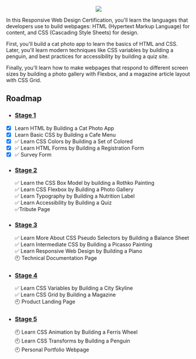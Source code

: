 <p align="center">
    <img src="https://i.postimg.cc/xdL9YnkH/image.png" />
</p>
In this Responsive Web Design Certification, you'll learn the languages that developers use to build webpages: HTML (Hypertext Markup Language) for content, and CSS (Cascading Style Sheets) for design.

First, you'll build a cat photo app to learn the basics of HTML and CSS. Later, you'll learn modern techniques like CSS variables by building a penguin, and best practices for accessibility by building a quiz site.

Finally, you'll learn how to make webpages that respond to different screen sizes by building a photo gallery with Flexbox, and a magazine article layout with CSS Grid.

## Roadmap

- ### [Stage 1](https://github.com/Kroixyz/freecodecamp-courses/tree/master/responsive-web-design/stage-1)
- [x] Learn HTML by Building a Cat Photo App <br>
- [x] Learn Basic CSS by Building a Cafe Menu <br>
- [x] :white_check_mark: Learn CSS Colors by Building a Set of Colored <br>
- [x] :white_check_mark: Learn HTML Forms by Building a Registration Form <br>
- [x] :white_check_mark: Survey Form
- ### [Stage 2](https://github.com/Kroixyz/freecodecamp-courses/tree/master/responsive-web-design/stage-2)
  :white_check_mark: Learn the CSS Box Model by building a Rothko Painting <br>
  :white_check_mark: Learn CSS Flexbox by Building a Photo Gallery <br>
  :white_check_mark: Learn Typography by Building a Nutrition Label <br>
  :white_check_mark: Learn Accessibility by Building a Quiz <br>
  :white_check_mark:Tribute Page
- ### [Stage 3](https://github.com/Kroixyz/freecodecamp-courses/tree/master/responsive-web-design/stage-3)
  :white_check_mark: Learn More About CSS Pseudo Selectors by Building a Balance Sheet <br>
  :white_check_mark: Learn Intermediate CSS by Building a Picasso Painting <br>
  :white_check_mark: Learn Responsive Web Design by Building a Piano <br>
  :clock10: Technical Documentation Page
- ### [Stage 4]()
  :white_check_mark: Learn CSS Variables by Building a City Skyline <br>
  :white_check_mark: Learn CSS Grid by Building a Magazine <br>
  :clock10: Product Landing Page
- ### [Stage 5]()
  :clock10: Learn CSS Animation by Building a Ferris Wheel <br>
  :clock10: Learn CSS Transforms by Building a Penguin <br>
  :clock10: Personal Portfolio Webpage
